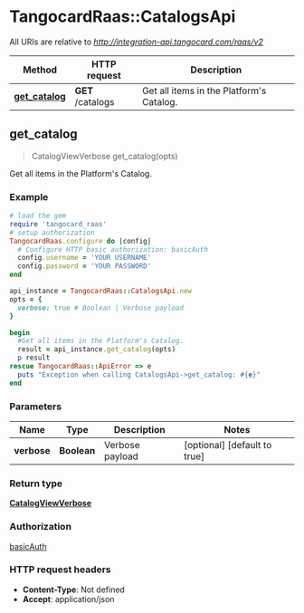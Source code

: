 # TangocardRaas::CatalogsApi

All URIs are relative to *http://integration-api.tangocard.com/raas/v2*

Method | HTTP request | Description
------------- | ------------- | -------------
[**get_catalog**](CatalogsApi.md#get_catalog) | **GET** /catalogs | Get all items in the Platform&#39;s Catalog.



## get_catalog

> CatalogViewVerbose get_catalog(opts)

Get all items in the Platform's Catalog.

### Example

```ruby
# load the gem
require 'tangocard_raas'
# setup authorization
TangocardRaas.configure do |config|
  # Configure HTTP basic authorization: basicAuth
  config.username = 'YOUR USERNAME'
  config.password = 'YOUR PASSWORD'
end

api_instance = TangocardRaas::CatalogsApi.new
opts = {
  verbose: true # Boolean | Verbose payload
}

begin
  #Get all items in the Platform's Catalog.
  result = api_instance.get_catalog(opts)
  p result
rescue TangocardRaas::ApiError => e
  puts "Exception when calling CatalogsApi->get_catalog: #{e}"
end
```

### Parameters


Name | Type | Description  | Notes
------------- | ------------- | ------------- | -------------
 **verbose** | **Boolean**| Verbose payload | [optional] [default to true]

### Return type

[**CatalogViewVerbose**](CatalogViewVerbose.md)

### Authorization

[basicAuth](../README.md#basicAuth)

### HTTP request headers

- **Content-Type**: Not defined
- **Accept**: application/json

